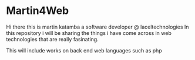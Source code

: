 # Martin4Web

Hi there this is martin katamba a software developer @ laceltechnologies In this repository i will be sharing the things i have come across in web technologies that are really fasinating. 

This will include works on back end web languages such as php 
